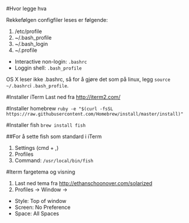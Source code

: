 #Hvor legge hva

Rekkefølgen configfiler leses er følgende:

1. /etc/profile 
2. ~/.bash_profile 
3. ~/.bash_login
4. ~/.profile

* Interactive non-login: `.bashrc`
* Loggin shell: `.bash_profile`

OS X leser ikke .bashrc, så for å gjøre det som på linux, legg 
`source ~/.bashrc`i `.bash_profile`. 

#Installer iTerm
Last ned fra http://iterm2.com/

#Installer homebrew
`ruby -e "$(curl -fsSL https://raw.githubusercontent.com/Homebrew/install/master/install)"`

#Installer fish
`brew install fish` 

##For å sette fish som standard i iTerm
1. Settings (cmd + ,)
2. Profiles
3. Command: `/usr/local/bin/fish`

#Iterm fargetema og visning
1. Last ned tema fra http://ethanschoonover.com/solarized
2. Profiles -> Window ->
  * Style: Top of window
  * Screen: No Preference
  * Space: All Spaces



